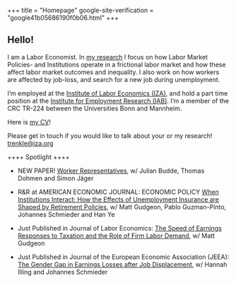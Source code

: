 +++
title = "Homepage"
google-site-verification = "google41b05686190f0b06.html"
+++

## Hello!


I am a Labor Economist. In [my research](https://trenkles.github.io/research/) I focus on how Labor Market Policies- and Institutions operate in a frictional labor market and how these affect labor market outcomes and inequality. I also work on how workers are affected by job-loss, and search for a new job during unemployment.

I’m employed at the [Institute of Labor Economics (IZA)](https://www.iza.org/), and hold a part time position at the [Institute for Employment Research (IAB)](https://iab.de/en/startseite-english/). I’m a member of the CRC TR-224 between the Universities Bonn and Mannheim.


Here is [my CV](https://www.iza.org/wc/cvs/cv_Trenkle.pdf)! 

Please get in touch if you would like to talk about your or my research! [trenkle@iza.org](mailto:trenkle@iza.org)


++++ Spotlight ++++ 


-	NEW PAPER! [Worker Representatives](https://trenkles.github.io/research/worker_representatives_bdjt_2024.pdf), w/ Julian Budde, Thomas Dohmen and Simon Jäger

-	R&R at AMERICAN ECONOMIC JOURNAL: ECONOMIC POLICY [When Institutions Interact: How the Effects of Unemployment Insurance are Shaped by Retirement Policies](https://trenkles.github.io/research/When_Institutions_Interact.pdf), w/ Matt Gudgeon, Pablo Guzman-Pinto, Johannes Schmieder and Han Ye

-	Just Published in Journal of Labor Economics: [The Speed of Earnings Responses to Taxation and the Role of Firm Labor Demand](https://trenkles.github.io/research/GudgeonTrenkle_2024.pdf), w/ Matt Gudgeon

-	Just Published in Journal of the European Economic Association (JEEA): [The Gender Gap in Earnings Losses after Job Displacement](https://trenkles.github.io/research/Appendix_Illing_Schmieder_Trenkle_2023.pdf), w/ Hannah Illing and Johannes Schmieder



